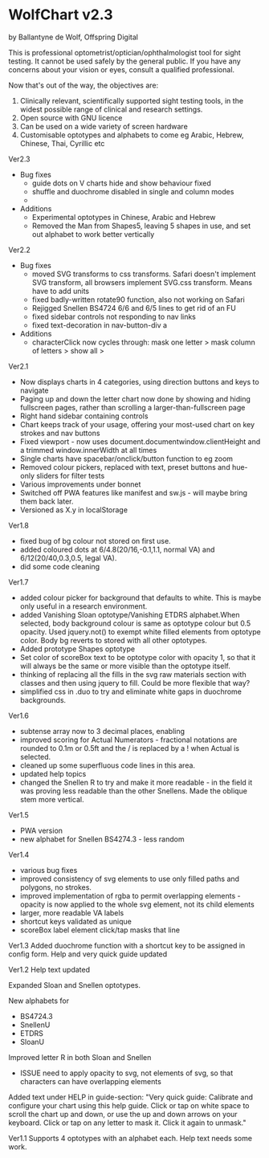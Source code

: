 # WolfChart v2.3
by Ballantyne de Wolf, Offspring Digital

This is professional optometrist/optician/ophthalmologist tool for sight testing. It cannot be used safely by the general public.
If you have any concerns about your vision or eyes, consult a qualified professional.

Now that's out of the way, the objectives are:
  1. Clinically relevant, scientifically supported sight testing tools, in the widest possible range of clinical and research settings.
  2. Open source with GNU licence
  3. Can be used on a wide variety of screen hardware
  3. Customisable optotypes and alphabets to come eg Arabic, Hebrew, Chinese, Thai, Cyrillic etc

Ver2.3
  - Bug fixes
    - guide dots on V charts hide and show behaviour fixed
    - shuffle and duochrome disabled in single and column modes
    - 
  - Additions
    - Experimental optotypes in Chinese, Arabic and Hebrew
    - Removed the Man from Shapes5, leaving 5 shapes in use, and set out alphabet to work better vertically

Ver2.2
  - Bug fixes
    - moved SVG transforms to css transforms. Safari doesn't implement SVG transform, all browsers implement SVG.css transform. Means have to add units
    - fixed badly-written rotate90 function, also not working on Safari
    - Rejigged Snellen BS4724 6/6 and 6/5 lines to get rid of an FU
    - fixed sidebar controls not responding to nav links
    - fixed text-decoration in nav-button-div a
  - Additions
    - characterClick now cycles through: mask one letter > mask column of letters > show all >

    

Ver2.1
 - Now displays charts in 4 categories, using direction buttons and keys to navigate
 - Paging up and down the letter chart now done by showing and hiding fullscreen pages, rather than scrolling a larger-than-fullscreen page
 - Right hand sidebar containing controls
 - Chart keeps track of your usage, offering your most-used chart on key strokes and nav buttons
 - Fixed viewport - now uses document.documentwindow.clientHeight and a trimmed window.innerWidth at all times
 - Single charts have spacebar/onclick/button function to eg zoom
 - Removed colour pickers, replaced with text, preset buttons and hue-only sliders for filter tests
 - Various improvements under bonnet
 - Switched off PWA features like manifest and sw.js - will maybe bring them back later.
 - Versioned as X.y in localStorage
    
Ver1.8
 - fixed bug of bg colour not stored on first use.
 - added coloured dots at 6/4.8(20/16,-0.1,1.1, normal VA) and 6/12(20/40,0.3,0.5, legal VA).
 - did some code cleaning
 
 Ver1.7
 - added colour picker for background that defaults to white. This is maybe only useful in a research environment.
 - added Vanishing Sloan optotype/Vanishing ETDRS alphabet.When selected, body background colour is same as optotype colour but 0.5 opacity. Used jquery.not() to exempt white filled elements from optotype color. Body bg reverts to stored with all other optotypes.
 - Added prototype Shapes optotype
 - Set color of scoreBox text to be optotype color with opacity 1, so that it will always be the same or more visible than the optotype itself.
 - thinking of replacing all the fills in the svg raw materials section with classes and then using jquery to fill. Could be more flexible that way?
 - simplified css in .duo to try and eliminate white gaps in duochrome backgrounds.

Ver1.6
 - subtense array now to 3 decimal places, enabling
 - improved scoring for Actual Numerators - fractional notations are rounded to 0.1m or 0.5ft and the / is replaced by a ! when Actual is selected.
 - cleaned up some superfluous code lines in this area.
 - updated help topics
 - changed the Snellen R to try and make it more readable - in the field it was proving less readable than the other Snellens. Made the oblique stem more vertical.

Ver1.5
 - PWA version
 - new alphabet for Snellen BS4274.3 - less random

Ver1.4
 - various bug fixes
 - improved consistency of svg elements to use only filled paths and polygons, no strokes.
 - improved implementation of rgba to permit overlapping elements - opacity is now applied to the whole svg element, not its child elements
 - larger, more readable VA labels
 - shortcut keys validated as unique
 - scoreBox label element click/tap masks that line


Ver1.3
Added duochrome function with a shortcut key to be assigned in config form.
Help and very quick guide updated

Ver1.2
Help text updated

Expanded Sloan and Snellen optotypes.

New alphabets for 
  - BS4724.3
  - SnellenU
  - ETDRS
  - SloanU

Improved letter R in both Sloan and Snellen
  - ISSUE need to apply opacity to svg, not elements of svg, so that characters can have overlapping elements

Added text under HELP in guide-section:  "Very quick guide: Calibrate and configure your chart using this help guide. Click or tap on white space to scroll the chart up and down, or use the up and down arrows on your keyboard. Click or tap on any letter to mask it. Click it again to unmask."

Ver1.1
Supports 4 optotypes with an alphabet each. Help text needs some work.
